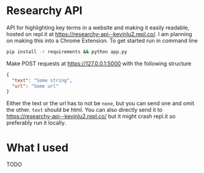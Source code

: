 # Researchy API
API for highlighting key terms in a website and making it easily readable, hosted on repl.it at https://researchy-api--kevinlu2.repl.co/. 
I am planning on making this into a Chrome Extension.
To get started run in command line 

```sh
pip install -r requirements && python app.py
```

Make POST requests at https://127.0.0.1:5000 with the following structure

```json
{
  "text": "Some string",
  "url": "Some url"
}
```

Either the text or the url has to not be ```none```, but you can send one and omit the other. ```text``` should be html.
You can also directly send it to https://researchy-api--kevinlu2.repl.co/ but it might crash repl.it so preferably run it locally.

# What I used
TODO
